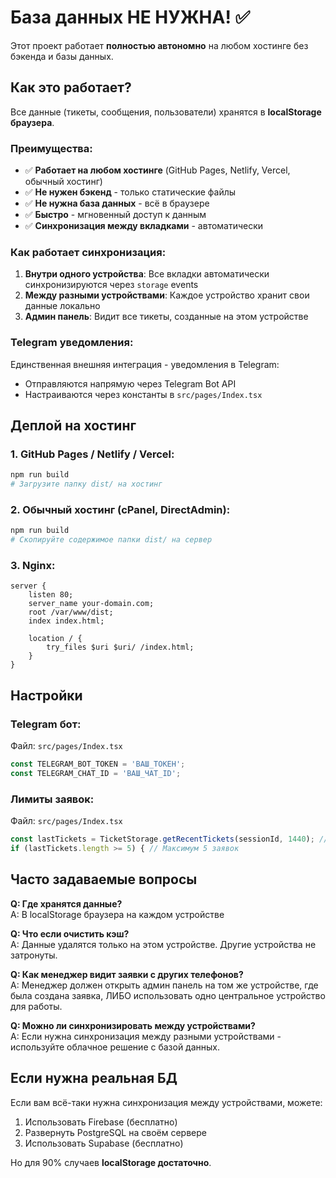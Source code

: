 # База данных НЕ НУЖНА! ✅

Этот проект работает **полностью автономно** на любом хостинге без бэкенда и базы данных.

## Как это работает?

Все данные (тикеты, сообщения, пользователи) хранятся в **localStorage браузера**.

### Преимущества:
- ✅ **Работает на любом хостинге** (GitHub Pages, Netlify, Vercel, обычный хостинг)
- ✅ **Не нужен бэкенд** - только статические файлы
- ✅ **Не нужна база данных** - всё в браузере
- ✅ **Быстро** - мгновенный доступ к данным
- ✅ **Синхронизация между вкладками** - автоматически

### Как работает синхронизация:

1. **Внутри одного устройства**: Все вкладки автоматически синхронизируются через `storage` events
2. **Между разными устройствами**: Каждое устройство хранит свои данные локально
3. **Админ панель**: Видит все тикеты, созданные на этом устройстве

### Telegram уведомления:

Единственная внешняя интеграция - уведомления в Telegram:
- Отправляются напрямую через Telegram Bot API
- Настраиваются через константы в `src/pages/Index.tsx`

## Деплой на хостинг

### 1. GitHub Pages / Netlify / Vercel:
```bash
npm run build
# Загрузите папку dist/ на хостинг
```

### 2. Обычный хостинг (cPanel, DirectAdmin):
```bash
npm run build
# Скопируйте содержимое папки dist/ на сервер
```

### 3. Nginx:
```nginx
server {
    listen 80;
    server_name your-domain.com;
    root /var/www/dist;
    index index.html;
    
    location / {
        try_files $uri $uri/ /index.html;
    }
}
```

## Настройки

### Telegram бот:
Файл: `src/pages/Index.tsx`
```typescript
const TELEGRAM_BOT_TOKEN = 'ВАШ_ТОКЕН';
const TELEGRAM_CHAT_ID = 'ВАШ_ЧАТ_ID';
```

### Лимиты заявок:
Файл: `src/pages/Index.tsx`
```typescript
const lastTickets = TicketStorage.getRecentTickets(sessionId, 1440); // 1440 минут = 24 часа
if (lastTickets.length >= 5) { // Максимум 5 заявок
```

## Часто задаваемые вопросы

**Q: Где хранятся данные?**  
A: В localStorage браузера на каждом устройстве

**Q: Что если очистить кэш?**  
A: Данные удалятся только на этом устройстве. Другие устройства не затронуты.

**Q: Как менеджер видит заявки с других телефонов?**  
A: Менеджер должен открыть админ панель на том же устройстве, где была создана заявка, ЛИБО использовать одно центральное устройство для работы.

**Q: Можно ли синхронизировать между устройствами?**  
A: Если нужна синхронизация между разными устройствами - используйте облачное решение с базой данных.

## Если нужна реальная БД

Если вам всё-таки нужна синхронизация между устройствами, можете:
1. Использовать Firebase (бесплатно)
2. Развернуть PostgreSQL на своём сервере
3. Использовать Supabase (бесплатно)

Но для 90% случаев **localStorage достаточно**.
